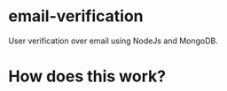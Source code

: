 # email-verification

User verification over email using NodeJs and MongoDB.

# How does this work?

 